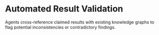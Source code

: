 # Automated Result Validation

Agents cross-reference claimed results with existing knowledge graphs to flag potential inconsistencies or contradictory findings.
